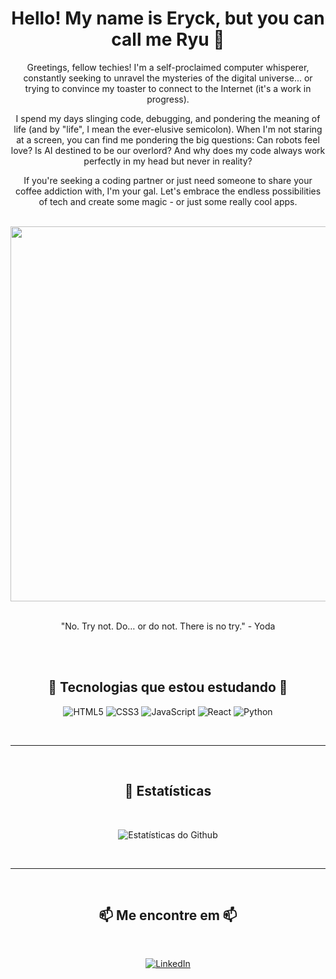 <div align="center">
  <h1>Hello! My name is Eryck, but you can call me Ryu 👋</h1>
  <p>Greetings, fellow techies! I'm a self-proclaimed computer whisperer, constantly seeking to unravel the mysteries of the digital universe... or trying to convince   my toaster to connect to the Internet (it's a work in progress).</p>
    
  <p>I spend my days slinging code, debugging, and pondering the meaning of life (and by "life", I mean the ever-elusive semicolon). When I'm not staring at a screen,    you can find me pondering the big questions: Can robots feel love? Is AI destined to be our overlord? And why does my code always work perfectly in my head but       never in reality? 
    
   <p>If you're seeking a coding partner or just need someone to share your coffee addiction with, I'm your gal. Let's embrace the endless possibilities of tech and      create some magic - or just some really cool apps.</p>
  <br>
  <img src="https://cdnb.artstation.com/p/assets/images/images/048/282/733/original/exceptrea-gamerroom-1-revisioned-0.gif" width="600px">
  <br>
  <br>
  <p>"No. Try not. Do… or do not. There is no try." - Yoda</p>
  <br>
  <br>
  <h2>🚀 Tecnologias que estou estudando 🚀</h2>
  
  <p align="center">
    <img src="https://img.shields.io/badge/-HTML5-E34F26?logo=html5&logoColor=white&style=for-the-badge" alt="HTML5">
    <img src="https://img.shields.io/badge/-CSS3-1572B6?logo=css3&logoColor=white&style=for-the-badge" alt="CSS3">
    <img src="https://img.shields.io/badge/-JavaScript-F7DF1E?logo=javascript&logoColor=white&style=for-the-badge" alt="JavaScript">
    <img src="https://img.shields.io/badge/-React-61DAFB?logo=react&logoColor=white&style=for-the-badge" alt="React">
    <img src="https://img.shields.io/badge/-Python-3776AB?logo=python&logoColor=white&style=for-the-badge" alt="Python">
  </p>
  <br>
  <hr>
  <br>
  <h2>🌟 Estatísticas </h2>
  <br>
  <p align="center">
    <img src="https://github-readme-stats.vercel.app/api?username=EryckBarreto&show_icons=true&theme=dracula" alt="Estatísticas do Github">
  </p>
  <br>
  <hr>
  <br>
  <h2>📫 Me encontre em 📫</h2>
  <br>
  <p align="center">
    <a href="https://www.linkedin.com/in/seu-usuario/">
      <img src="https://img.shields.io/badge/-LinkedIn-blue?style=for-the-badge&logo=Linkedin&logoColor=white" alt="LinkedIn">
    </a>
  </p>
</div>
